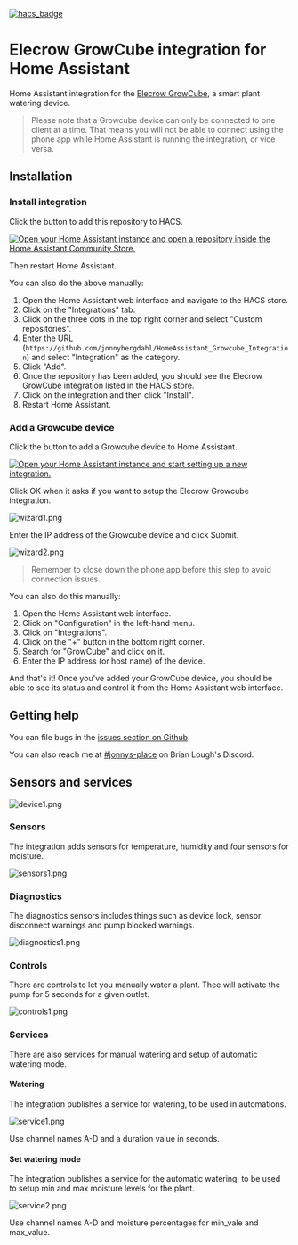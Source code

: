 [![hacs_badge](https://img.shields.io/badge/HACS-Custom-41BDF5.svg?style=for-the-badge)](https://github.com/hacs/integration)

# Elecrow GrowCube integration for Home Assistant
Home Assistant integration for the [Elecrow GrowCube](https://www.elecrow.com/growcube-gardening-plants-smart-watering-kit-device.html), a smart plant watering device.

> Please note that a Growcube device can only be connected to one client at a time. That means you 
> will not be able to connect using the phone app while Home Assistant is running the integration, 
> or vice versa.

## Installation

### Install integration

Click the button to add this repository to HACS.

[![Open your Home Assistant instance and open a repository inside the Home Assistant Community Store.](https://my.home-assistant.io/badges/hacs_repository.svg)](https://my.home-assistant.io/redirect/hacs_repository/?owner=jonnybergdahl&category=Integration&repository=HomeAssistant_Growcube_Integration)

Then restart Home Assistant.

You can also do the above manually:
1. Open the Home Assistant web interface and navigate to the HACS store.
2. Click on the "Integrations" tab.
3. Click on the three dots in the top right corner and select "Custom repositories".
4. Enter the URL (`https://github.com/jonnybergdahl/HomeAssistant_Growcube_Integration`) and select "Integration" as the category.
5. Click "Add".
6. Once the repository has been added, you should see the Elecrow GrowCube integration listed in the HACS store.
7. Click on the integration and then click "Install".
8. Restart Home Assistant.

### Add a Growcube device

Click the button to add a Growcube device to Home Assistant.

[![Open your Home Assistant instance and start setting up a new integration.](https://my.home-assistant.io/badges/config_flow_start.svg)](https://my.home-assistant.io/redirect/config_flow_start/?domain=growcube)

Click OK when it asks if you want to setup the Elecrow Growcube integration.

![wizard1.png](https://raw.githubusercontent.com/jonnybergdahl/HomeAssistant_Growcube_Integration/main/images/wizard1.png)

Enter the IP address of the Growcube device and click Submit.

![wizard2.png](https://raw.githubusercontent.com/jonnybergdahl/HomeAssistant_Growcube_Integration/main/images/wizard2.png)

> Remember to close down the phone app before this step to avoid connection issues.

You can also do this manually:

1. Open the Home Assistant web interface.
2. Click on "Configuration" in the left-hand menu.
3. Click on "Integrations".
4. Click on the "+" button in the bottom right corner.
5. Search for "GrowCube" and click on it.
6. Enter the IP address (or host name) of the device.

And that's it! Once you've added your GrowCube device, you should be able to see its status and control it from the Home Assistant web interface.

## Getting help

You can file bugs in the [issues section on Github](https://github.com/jonnybergdahl/HomeAssistant_Growcube_Integration/issues).

You can also reach me at [#jonnys-place](https://discord.gg/SeHKWPu9Cw) on Brian Lough's Discord.

## Sensors and services

![device1.png](https://raw.githubusercontent.com/jonnybergdahl/HomeAssistant_Growcube_Integration/main/images/device1.png)

### Sensors 

The integration adds sensors for temperature, humidity and four sensors for moisture.

![sensors1.png](https://raw.githubusercontent.com/jonnybergdahl/HomeAssistant_Growcube_Integration/main/images/sensors1.png)

### Diagnostics

The diagnostics sensors includes things such as device lock, sensor disconnect warnings and pump blocked warnings.

![diagnostics1.png](https://raw.githubusercontent.com/jonnybergdahl/HomeAssistant_Growcube_Integration/main/images/diagnostics1.png)

### Controls

There are controls to let you manually water a plant. Thee will activate the pump for 5 seconds for a given outlet.

![controls1.png](https://raw.githubusercontent.com/jonnybergdahl/HomeAssistant_Growcube_Integration/main/images/controls1.png)

### Services

There are also services for manual watering and setup of automatic watering mode.

#### Watering

The integration publishes a service for watering, to be used in automations.

![service1.png](https://raw.githubusercontent.com/jonnybergdahl/HomeAssistant_Growcube_Integration/main/images/service1.png)

Use channel names A-D and a duration value in seconds.

#### Set watering mode

The integration publishes a service for the automatic watering, to be used to setup min and max
moisture levels for the plant.

![service2.png](https://raw.githubusercontent.com/jonnybergdahl/HomeAssistant_Growcube_Integration/main/images/service2.png)

Use channel names A-D and moisture percentages for min_vale and max_value.

